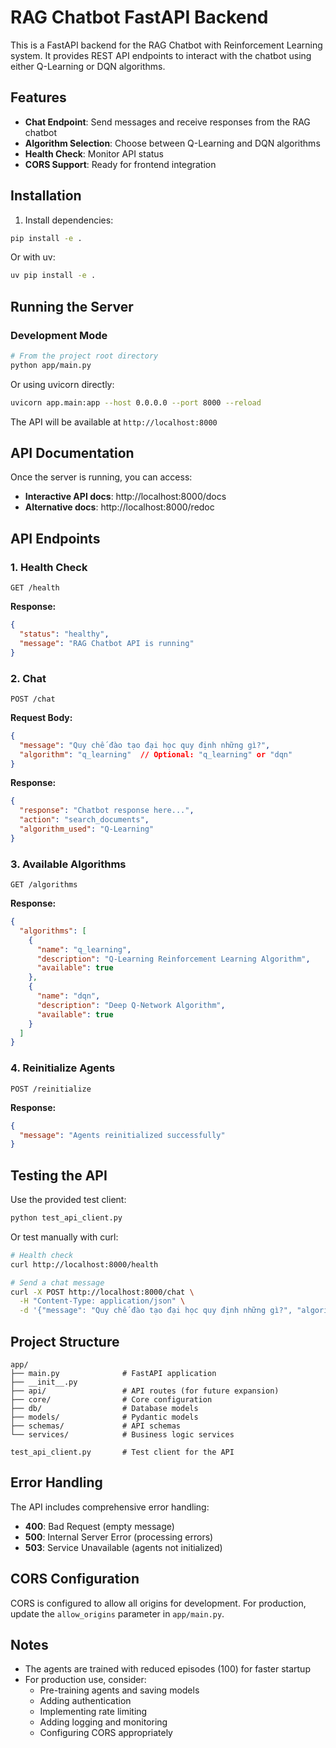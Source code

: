 # RAG Chatbot FastAPI Backend

This is a FastAPI backend for the RAG Chatbot with Reinforcement Learning system. It provides REST API endpoints to interact with the chatbot using either Q-Learning or DQN algorithms.

## Features

- **Chat Endpoint**: Send messages and receive responses from the RAG chatbot
- **Algorithm Selection**: Choose between Q-Learning and DQN algorithms
- **Health Check**: Monitor API status
- **CORS Support**: Ready for frontend integration

## Installation

1. Install dependencies:
```bash
pip install -e .
```

Or with uv:
```bash
uv pip install -e .
```

## Running the Server

### Development Mode
```bash
# From the project root directory
python app/main.py
```

Or using uvicorn directly:
```bash
uvicorn app.main:app --host 0.0.0.0 --port 8000 --reload
```

The API will be available at `http://localhost:8000`

## API Documentation

Once the server is running, you can access:
- **Interactive API docs**: http://localhost:8000/docs
- **Alternative docs**: http://localhost:8000/redoc

## API Endpoints

### 1. Health Check
```http
GET /health
```

**Response:**
```json
{
  "status": "healthy",
  "message": "RAG Chatbot API is running"
}
```

### 2. Chat
```http
POST /chat
```

**Request Body:**
```json
{
  "message": "Quy chế đào tạo đại học quy định những gì?",
  "algorithm": "q_learning"  // Optional: "q_learning" or "dqn"
}
```

**Response:**
```json
{
  "response": "Chatbot response here...",
  "action": "search_documents",
  "algorithm_used": "Q-Learning"
}
```

### 3. Available Algorithms
```http
GET /algorithms
```

**Response:**
```json
{
  "algorithms": [
    {
      "name": "q_learning",
      "description": "Q-Learning Reinforcement Learning Algorithm",
      "available": true
    },
    {
      "name": "dqn", 
      "description": "Deep Q-Network Algorithm",
      "available": true
    }
  ]
}
```

### 4. Reinitialize Agents
```http
POST /reinitialize
```

**Response:**
```json
{
  "message": "Agents reinitialized successfully"
}
```

## Testing the API

Use the provided test client:
```bash
python test_api_client.py
```

Or test manually with curl:
```bash
# Health check
curl http://localhost:8000/health

# Send a chat message
curl -X POST http://localhost:8000/chat \
  -H "Content-Type: application/json" \
  -d '{"message": "Quy chế đào tạo đại học quy định những gì?", "algorithm": "q_learning"}'
```

## Project Structure

```
app/
├── main.py              # FastAPI application
├── __init__.py
├── api/                 # API routes (for future expansion)
├── core/                # Core configuration
├── db/                  # Database models
├── models/              # Pydantic models
├── schemas/             # API schemas
└── services/            # Business logic services

test_api_client.py       # Test client for the API
```

## Error Handling

The API includes comprehensive error handling:
- **400**: Bad Request (empty message)
- **500**: Internal Server Error (processing errors)
- **503**: Service Unavailable (agents not initialized)

## CORS Configuration

CORS is configured to allow all origins for development. For production, update the `allow_origins` parameter in `app/main.py`.

## Notes

- The agents are trained with reduced episodes (100) for faster startup
- For production use, consider:
  - Pre-training agents and saving models
  - Adding authentication
  - Implementing rate limiting
  - Adding logging and monitoring
  - Configuring CORS appropriately
